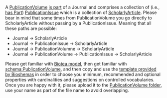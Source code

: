 A [PublicationVolume](https://schema.org/PublicationVolume) [is part](https://schema.org/isPartOf) of a Journal and comprises a collection of (i.e., [has Part](https://schema.org/hasPart)) 
[PublicationIssue](https://schema.org/PublicationIssue) which is a collection of [ScholarlyArticle](https://schema.org/ScholarlyArticle). Please bear in mind that some times from PublicationVolume you go directly to ScholarlyArticle without passing by a PublicationIssue. Meaning that all these paths are possible:
* Journal -> ScholarlyArticle
* Journal -> PublicationIssue -> ScholarlyArticle
* Journal -> PublicationVolumne -> ScholarlyArticle
* Journal -> PublicationVolume -> PublicationIssue -> ScholarlyArticle

Please get familiar with [Biotea model](https://drive.google.com/drive/folders/1AYKXrowHpsF9cstn0FeJhpbgfi9T_MeC), 
then get familiar with [schema:PublicationVolume](https://schema.org/PublicationVolume), and then copy and use the [template provided by Bioshemas](./template.md) 
in order to choose you minimum, recommended and optional properties with cardinalities and suggestions on controlled vocabularies. 
Once you are happy with it, please upload it to the [PublicationVolume folder](../PublicationVolume/), 
use your name as part of the file name to avoid overlapping.